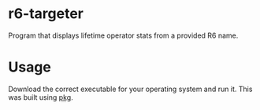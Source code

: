 # r6-targeter
Program that displays lifetime operator stats from a provided R6 name.
# Usage
Download the correct executable for your operating system and run it.
This was built using [pkg](https://www.npmjs.com/package/pkg).
